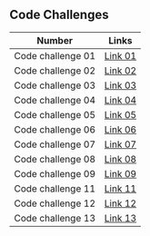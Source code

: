 
## Code Challenges

| Number            | Links                                                  |
|-------------------|--------------------------------------------------------|
|Code challenge 01  | [Link 01](./array-reverse/array_reverse.md)            |
|Code challenge 02  | [Link 02](./array-insert-shift/array-insert-shift.md)  |
|Code challenge 03  | [Link 03](./array-binary-search/array-binary-search.md)|
|Code challenge 04  | [Link 04](./)                                          |
|Code challenge 05  | [Link 05](./linked_list/md_files/linked_list.md)       |
|Code challenge 06  | [Link 06](./linked_list/md_files/linked_list_CC06.md)  |
|Code challenge 07  | [Link 07](./linked_list/md_files/linked_list_CC07.md)  |
|Code challenge 08  | [Link 08](./linked_list/md_files/linked_list_CC08.md)  |
|Code challenge 09  | [Link 09](./linked_list/md_files/linked_list_CC09.md)  |
|Code challenge 11  | [Link 11](./linked_list/md_files/linked_list_CC11.md)  |
|Code challenge 12  | [Link 12](./linked_list/md_files/linked_list_CC12.md)  |
|Code challenge 13  | [Link 13](./linked_list/md_files/linked_list_CC13.md)  |
